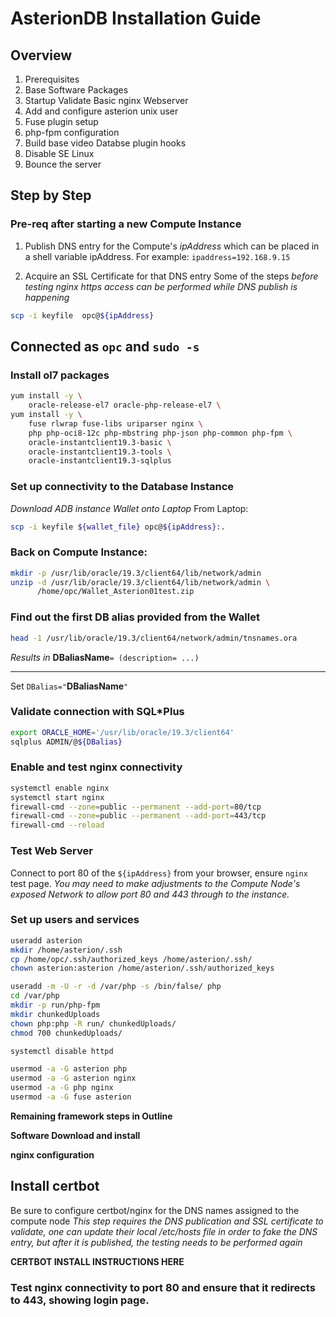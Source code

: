 # AsterionDB Installation Guide

Overview
--------

1. Prerequisites
1. Base Software Packages
1. Startup Validate Basic nginx Webserver
1. Add and configure asterion unix user
1. Fuse plugin setup
1. php-fpm configuration
1. Build base video Databse plugin hooks
1. Disable SE Linux
1. Bounce the server

Step by Step
------------

### Pre-req after starting a new Compute Instance
1. Publish DNS entry for the Compute's *ipAddress* which can be placed in a shell variable ipAddress.  For example: `ipaddress=192.168.9.15`

1. Acquire an SSL Certificate for that DNS entry
Some of the steps *before testing nginx https access can be performed while DNS publish is happening*

``` bash
scp -i keyfile  opc@${ipAddress}
```
## Connected as `opc` and `sudo -s`

### Install ol7 packages
``` bash
yum install -y \
    oracle-release-el7 oracle-php-release-el7 \
yum install -y \
    fuse rlwrap fuse-libs uriparser nginx \
    php php-oci8-12c php-mbstring php-json php-common php-fpm \
    oracle-instantclient19.3-basic \
    oracle-instantclient19.3-tools \
    oracle-instantclient19.3-sqlplus
```

### Set up connectivity to the Database Instance  
*Download ADB instance Wallet onto Laptop*
From Laptop:
``` bash
scp -i keyfile ${wallet_file} opc@${ipAddress}:.
```

### Back on Compute Instance:
``` bash
mkdir -p /usr/lib/oracle/19.3/client64/lib/network/admin
unzip -d /usr/lib/oracle/19.3/client64/lib/network/admin \
      /home/opc/Wallet_Asterion01test.zip
```
### Find out the first DB alias provided from the Wallet
``` bash
head -1 /usr/lib/oracle/19.3/client64/network/admin/tnsnames.ora
```
*Results in*
 **DBaliasName**`= (description= ...)`
___
Set `DBalias="`**DBaliasName**`"`
### Validate connection with SQL\*Plus

``` bash
export ORACLE_HOME='/usr/lib/oracle/19.3/client64'
sqlplus ADMIN/@${DBalias}
```
### Enable and test nginx connectivity 
``` bash
systemctl enable nginx
systemctl start nginx
firewall-cmd --zone=public --permanent --add-port=80/tcp
firewall-cmd --zone=public --permanent --add-port=443/tcp
firewall-cmd --reload
```

### Test Web Server
Connect to port 80 of the `${ipAddress}` from your browser, ensure `nginx` test page.  *You may need to make adjustments to the Compute Node's exposed Network to allow port 80 and 443 through to the instance.*


### Set up users and services
``` bash
useradd asterion
mkdir /home/asterion/.ssh
cp /home/opc/.ssh/authorized_keys /home/asterion/.ssh/
chown asterion:asterion /home/asterion/.ssh/authorized_keys

useradd -m -U -r -d /var/php -s /bin/false/ php
cd /var/php
mkdir -p run/php-fpm
mkdir chunkedUploads
chown php:php -R run/ chunkedUploads/
chmod 700 chunkedUploads/

systemctl disable httpd

usermod -a -G asterion php
usermod -a -G asterion nginx
usermod -a -G php nginx
usermod -a -G fuse asterion
```

**Remaining framework steps in Outline**

**Software Download and install**

**nginx configuration**


Install certbot
---------------
Be sure to configure certbot/nginx for the DNS names assigned to the compute node
*This step requires the DNS publication and SSL certificate to validate, one can update their local /etc/hosts file
in order to fake the DNS entry, but after it is published, the testing needs to be performed again*

**CERTBOT INSTALL INSTRUCTIONS HERE**

### Test nginx connectivity to port 80 and ensure that it redirects to 443, showing login page.
